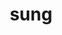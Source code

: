 ---
category: 4-letters
denotation: null
name: sung
reference_link: https://www.etymonline.com/word/sung
root_language: null
root_name: null
title: sung
type: free
word_sums:
- respelling: sung
  sum: 'Sung + '
---